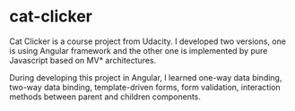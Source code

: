 # cat-clicker
Cat Clicker is a course project from Udacity. I developed two versions, one is using Angular framework and the other one is implemented by pure Javascript based on MV* architectures. 

During developing this project in Angular, I learned one-way data binding, two-way data binding, template-driven forms, form validation, interaction methods between parent and children components.
